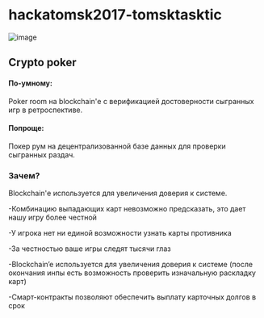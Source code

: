 # hackatomsk2017-tomsktasktic
<p> <img src="https://github.com/samsheff/hackatomsk2017-tomsktasktic/blob/master/img/khakatonlogo12.png" alt="image"> 
<h2> Crypto poker</h2></p> 
<div>
  <h4>По-умному:</h4> Poker room на blockchain'е с верификацией достоверности сыгранных игр в ретроспективе.
  <h4>Попроще:</h4>Покер рум на децентрализованной базе данных для проверки сыгранных раздач.
  <h3>Зачем?</h3>
Blockchain'е используется для увеличения доверия к системе. 

<p>
-Комбинацию выпадающих карт невозможно предсказать, это дает нашу игру более честной</p>
 <p> -У игрока нет ни единой возможности узнать карты противника <p/>
 <p>  -За честностью ваше игры следят тысячи глаз</p>
 <p> -Blockchain’e используется для увеличения доверия к системе (после окончания инпы есть возможность проверить изначальную раскладку карт)</p>
 <p> -Смарт-контракты позволяют обеспечить выплату карточных долгов в срок</p>

</div>

